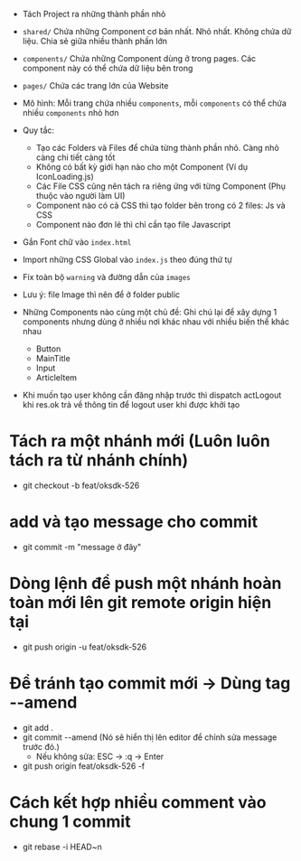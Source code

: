 - Tách Project ra những thành phần nhỏ
- `shared/` Chứa những Component cơ bản nhất. Nhỏ nhất. Không chứa dữ liệu. Chia sẻ giữa nhiều thành phần lớn
- `components/` Chứa những Component dùng ở trong pages. Các component này có thể chứa dữ liệu bên trong
- `pages/` Chứa các trang lớn của Website

- Mô hình: Mỗi trang chứa nhiều `components`, mỗi `components` có thể chứa nhiều `components` nhỏ hơn

- Quy tắc: 
  - Tạo các Folders và Files để chứa từng thành phần nhỏ. Càng nhỏ càng chi tiết càng tốt
  - Không có bất kỳ giới hạn nào cho một Component (Ví dụ IconLoading.js)
  - Các File CSS cũng nên tách ra riêng ứng với từng Component (Phụ thuộc vào người làm UI)
  - Component nào có cả CSS thì tạo folder bên trong có 2 files: Js và CSS
  - Component nào đơn lẻ thì chỉ cần tạo file Javascript

- Gắn Font chữ vào `index.html`
- Import những CSS Global vào `index.js` theo đúng thứ tự
- Fix toàn bộ `warning` và đường dẫn của `images`
- Lưu ý: file Image thì nên để ở folder public

- Những Components nào cùng một chủ đề: Ghi chú lại để xây dựng 1 components nhưng dùng ở nhiều nơi khác nhau với nhiều biến thể khác nhau
  - Button
  - MainTitle
  - Input
  - ArticleItem

- Khi muốn tạo user không cần đăng nhập trước thì dispatch actLogout khi res.ok trả về thông tin để logout user khi được khởi tạo


# Tách ra một nhánh mới (Luôn luôn tách ra từ nhánh chính)
- git checkout -b feat/oksdk-526 

# add và tạo message cho commit
- git commit -m "message ở đây"

# Dòng lệnh để push một nhánh hoàn toàn mới lên git remote origin hiện tại
- git push origin -u feat/oksdk-526 

# Để tránh tạo commit mới -> Dùng tag --amend
- git add .
- git commit --amend (Nó sẽ hiển thị lên editor để chỉnh sửa message trước đó.)
  + Nếu không sửa: ESC -> :q -> Enter
- git push origin feat/oksdk-526 -f

# Cách kết hợp nhiều comment vào chung 1 commit

- git rebase -i HEAD~n


